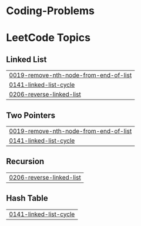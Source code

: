 # Coding-Problems
<!---LeetCode Topics Start-->
# LeetCode Topics
## Linked List
|  |
| ------- |
| [0019-remove-nth-node-from-end-of-list](https://github.com/NishantM11/Coding-Problems/tree/master/0019-remove-nth-node-from-end-of-list) |
| [0141-linked-list-cycle](https://github.com/NishantM11/Coding-Problems/tree/master/0141-linked-list-cycle) |
| [0206-reverse-linked-list](https://github.com/NishantM11/Coding-Problems/tree/master/0206-reverse-linked-list) |
## Two Pointers
|  |
| ------- |
| [0019-remove-nth-node-from-end-of-list](https://github.com/NishantM11/Coding-Problems/tree/master/0019-remove-nth-node-from-end-of-list) |
| [0141-linked-list-cycle](https://github.com/NishantM11/Coding-Problems/tree/master/0141-linked-list-cycle) |
## Recursion
|  |
| ------- |
| [0206-reverse-linked-list](https://github.com/NishantM11/Coding-Problems/tree/master/0206-reverse-linked-list) |
## Hash Table
|  |
| ------- |
| [0141-linked-list-cycle](https://github.com/NishantM11/Coding-Problems/tree/master/0141-linked-list-cycle) |
<!---LeetCode Topics End-->